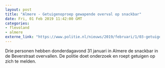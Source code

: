 ```yaml
---
layout: post
title: "Almere - Getuigenoproep gewapende overval op snackbar"
date: Fri, 01 Feb 2019 11:42:00 GMT
categories: 
- flevoland 
- almere 
externe_link: "https://www.politie.nl/nieuws/2019/februari/1/03-getuigenoproep-gewapende-overval-op-snackbar.html"
---
```


Drie personen hebben donderdagavond 31 januari in Almere de snackbar in de Beverstraat overvallen. De politie doet onderzoek en roept getuigen op zich te melden.
